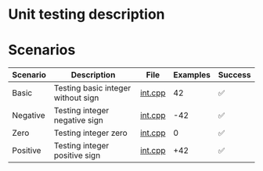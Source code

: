 # Unit testing description

# Scenarios

| Scenario  | Description                           | File                                      | Examples  | Success   |
| --------- | ------------------------------------- | ----------------------------------------- | --------- | --------- |
| Basic     | Testing basic integer without sign    | [int.cpp](../../../tests/unit/int.cpp)    | 42        | ✅        |
| Negative  | Testing integer negative sign         | [int.cpp](../../../tests/unit/int.cpp)    | -42       | ✅        |
| Zero      | Testing integer zero                  | [int.cpp](../../../tests/unit/int.cpp)    | 0         | ✅        |
| Positive  | Testing integer positive sign         | [int.cpp](../../../tests/unit/int.cpp)    | +42       | ✅        |
